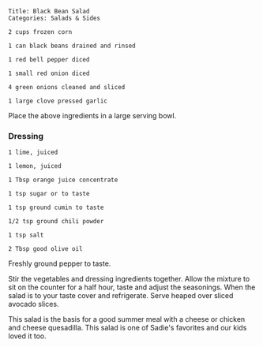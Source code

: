 ~~~ recipe-info
Title: Black Bean Salad
Categories: Salads & Sides
~~~

~~~ recipe-ingredients
2 cups frozen corn

1 can black beans drained and rinsed

1 red bell pepper diced

1 small red onion diced

4 green onions cleaned and sliced

1 large clove pressed garlic
~~~

Place the above ingredients in a large serving bowl.


### Dressing

~~~ recipe-ingredients
1 lime, juiced

1 lemon, juiced

1 Tbsp orange juice concentrate

1 tsp sugar or to taste

1 tsp ground cumin to taste

1/2 tsp ground chili powder

1 tsp salt

2 Tbsp good olive oil
~~~

Freshly ground pepper to taste.

Stir the vegetables and dressing ingredients together. Allow the mixture to sit on the counter for a
half hour, taste and adjust the seasonings. When the salad is to your taste cover and refrigerate.
Serve heaped over sliced avocado slices.

This salad is the basis for a good summer meal with a cheese or chicken and cheese quesadilla. This
salad is one of Sadie's favorites and our kids loved it too.
